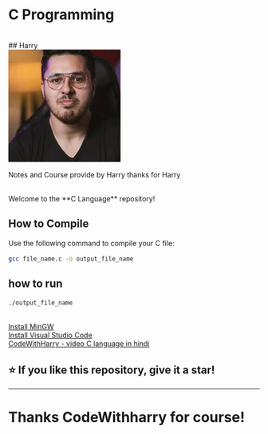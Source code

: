 # C Programming
<br>
## Harry
<br>
<img src="harry.png" alt="Harry">
<br>
<p>Notes and Course provide by Harry thanks for Harry</p>
<br>
Welcome to the **C Language** repository!

## How to Compile
Use the following command to compile your C file:
```bash
gcc file_name.c -o output_file_name
```
## how to run
```bash
./output_file_name
```
<br>
<a href="https://sourceforge.net/projects/mingw/" target="_blank">Install MinGW</a>
<br>
<a href="https://code.visualstudio.com/download">Install Visual Studio Code</a>
<br>
<a href="https://www.youtube.com/watch?v=aZb0iu4uGwA&t=10106s">CodeWithHarry - video C language in  hindi</a>
<br>
<h2>⭐ If you like this repository, give it a star!</h2>
<hr>
<h1>Thanks CodeWithharry for course!</h1>

